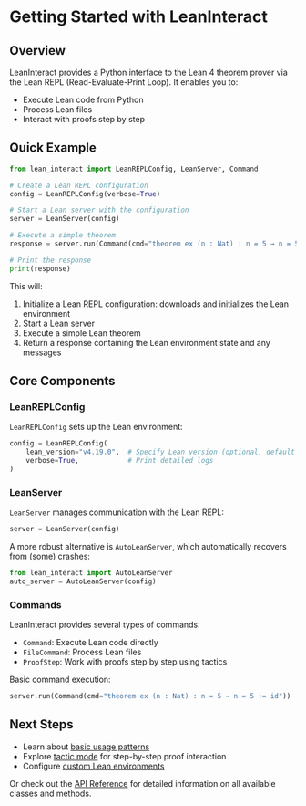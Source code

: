 # Getting Started with LeanInteract

## Overview

LeanInteract provides a Python interface to the Lean 4 theorem prover via the Lean REPL (Read-Evaluate-Print Loop). It enables you to:

- Execute Lean code from Python
- Process Lean files
- Interact with proofs step by step

## Quick Example

```python exec="on" source="above" session="getting-started" result="python"
from lean_interact import LeanREPLConfig, LeanServer, Command

# Create a Lean REPL configuration
config = LeanREPLConfig(verbose=True)

# Start a Lean server with the configuration
server = LeanServer(config)

# Execute a simple theorem
response = server.run(Command(cmd="theorem ex (n : Nat) : n = 5 → n = 5 := id"))

# Print the response
print(response)
```

This will:

1. Initialize a Lean REPL configuration: downloads and initializes the Lean environment
2. Start a Lean server
3. Execute a simple Lean theorem
4. Return a response containing the Lean environment state and any messages

## Core Components

### LeanREPLConfig

`LeanREPLConfig` sets up the Lean environment:

```python
config = LeanREPLConfig(
    lean_version="v4.19.0",  # Specify Lean version (optional, default is latest)
    verbose=True,            # Print detailed logs
)
```

### LeanServer

`LeanServer` manages communication with the Lean REPL:

```python
server = LeanServer(config)
```

A more robust alternative is `AutoLeanServer`, which automatically recovers from (some) crashes:

```python
from lean_interact import AutoLeanServer
auto_server = AutoLeanServer(config)
```

### Commands

LeanInteract provides several types of commands:

- `Command`: Execute Lean code directly
- `FileCommand`: Process Lean files
- `ProofStep`: Work with proofs step by step using tactics

Basic command execution:

```python
server.run(Command(cmd="theorem ex (n : Nat) : n = 5 → n = 5 := id"))
```

## Next Steps

- Learn about [basic usage patterns](basic-usage.md)
- Explore [tactic mode](tactic-mode.md) for step-by-step proof interaction
- Configure [custom Lean environments](custom-lean-configuration.md)

Or check out the [API Reference](../api/config.md) for detailed information on all available classes and methods.
